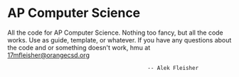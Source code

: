 AP Computer Science
===================

All the code for AP Computer Science. Nothing too fancy, but all the code works. Use as guide, template, or whatever. If you have any questions about the code and or something doesn't work, hmu at 17mfleisher@orangecsd.org 

                                                -- Alek Fleisher
